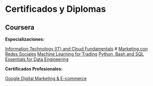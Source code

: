 # Certificados y Diplomas


## Coursera

**Especializaciones:** 

[Information Technology (IT) and Cloud Fundamentals](https://www.coursera.org/account/accomplishments/specialization/certificate/7Q4WDZRGHJ6Z) #
[Marketing con Redes Sociales](https://www.coursera.org/account/accomplishments/specialization/SX66PCBSX92R)
[Machine Learning for Trading](https://www.coursera.org/account/accomplishments/specialization/4HUYSNLG3HZZ)
[Python, Bash and SQL Essentials for Data Engineering](https://www.coursera.org/account/accomplishments/specialization/UQCAXD7BU23B)

**Certificados Profesionales:**

[Google Digital Marketing & E-commerce](https://www.coursera.org/account/accomplishments/professional-cert/T3BXQL63WULG)
